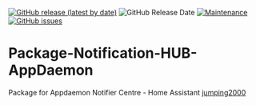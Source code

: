[![GitHub release (latest by date)](https://img.shields.io/github/v/release/caiosweet/Package-Notification-HUB-AppDaemon)](https://github.com/caiosweet/Home-Assistant-custom-components-DPC-Alert/releases)
![GitHub Release Date](https://img.shields.io/github/release-date/caiosweet/Package-Notification-HUB-AppDaemon)
[![Maintenance](https://img.shields.io/badge/Maintained%3F-Yes-brightgreen.svg)](https://github.com/caiosweet/Package-Notification-HUB-AppDaemon/graphs/commit-activity)
[![GitHub issues](https://img.shields.io/github/issues/caiosweet/Package-Notification-HUB-AppDaemon)](https://github.com/caiosweet/Package-Notification-HUB-AppDaemon/issues)

# Package-Notification-HUB-AppDaemon
Package for Appdaemon Notifier Centre - Home Assistant [jumping2000](https://github.com/jumping2000/appdaemon/commits?author=jumping2000)
